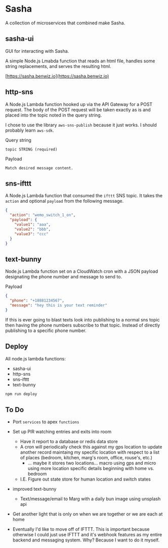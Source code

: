 # Sasha

A collection of microservices that combined make Sasha.

## sasha-ui

GUI for interacting with Sasha.

A simple Node.js Lmabda function that reads an html file, handles some string replacements, and serves the resulting html.

[https://sasha.benwiz.io](https://sasha.benwiz.io)

## http-sns

A Node.js Lambda function hooked up via the API Gateway for a POST request. The body of the POST request will be taken exactly as is and placed into the topic noted in the query string.

I chose to use the library `aws-sns-publish` because it just works. I should probably learn `aws-sdk`.

Query string

```text
topic STRING (required)
```

Payload

```text
Match desired message content.
```

## sns-ifttt

A Node.js Lambda function that consumed the `ifttt` SNS topic. It takes the `action` and optional `payload` from the following message.

```json
{
  "action": "wemo_switch_1_on",
  "payload": {
    "value1": "aaa",
    "value2": "bbb",
    "value3": "ccc"
  }
}
```

## text-bunny

Node.js Lambda function set on a CloudWatch cron with a JSON payload designating the phone number and message to send to.

Payload

```json
{
  "phone": "+18881234567",
  "message": "hey this is your text reminder"
}
```

If this is ever going to blast texts look into publishing to a normal sns topic then having the phone numbers subscribe to that topic. Instead of directly publishing to a specific phone number.

## Deploy

All node.js lambda functions:

- sasha-ui
- http-sns
- sns-ifttt
- text-bunny

```bash
npm run deploy
```

## To Do

- Port `services` to apex `functions`

- Set up PIR watching entries and exits into room
  - Have it report to a database or redis data store
  - A cron will periodically check this against my gps location to update another record maintaing my specific location with respect to a list of places (bedroom, kitchen, marg's room, office, rouse's, etc.)
    - ... maybe it stores two locations... macro using gps and micro using more location specific details beginning with home vs. bedroom
  + I.E. Figure out state store for human location and switch states
- improved text-bunny
  - Text/message/email to Marg with a daily bun image using unsplash api
- Get another light that is only on when we are together or we are each at home

- Eventually I'd like to move off of IFTTT. This is important because otherwise I could just use IFTTT and it's webhook features as my entire backend and messaging system. Why? Because I want to do it myself.
